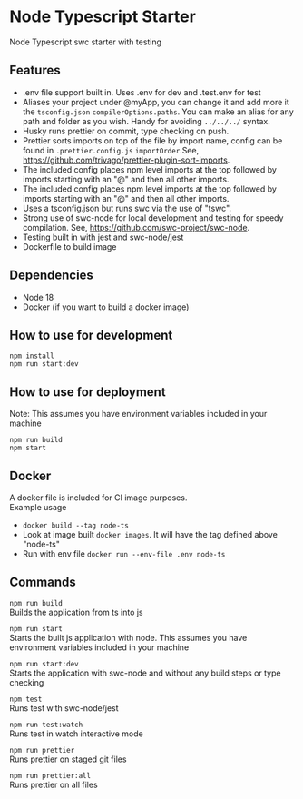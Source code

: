 # Node Typescript Starter

Node Typescript swc starter with testing

## Features

- .env file support built in. Uses .env for dev and .test.env for test
- Aliases your project under @myApp, you can change it and add more it the `tsconfig.json` `compilerOptions.paths`. You can make an alias for any path and folder as you wish. Handy for avoiding `../../../` syntax.
- Husky runs prettier on commit, type checking on push.
- Prettier sorts imports on top of the file by import name, config can be found in `.prettier.config.js` `importOrder`.See, https://github.com/trivago/prettier-plugin-sort-imports.
- The included config places npm level imports at the top followed by imports starting with an "@" and then all other imports.
- The included config places npm level imports at the top followed by imports starting with an "@" and then all other imports.
- Uses a tsconfig.json but runs swc via the use of "tswc".
- Strong use of swc-node for local development and testing for speedy compilation. See, https://github.com/swc-project/swc-node.
- Testing built in with jest and swc-node/jest
- Dockerfile to build image

## Dependencies

- Node 18
- Docker (if you want to build a docker image)

## How to use for development

`npm install`  
`npm run start:dev`

## How to use for deployment

Note: This assumes you have environment variables included in your machine

`npm run build`  
`npm start`

## Docker

A docker file is included for CI image purposes.  
Example usage

- `docker build --tag node-ts`
- Look at image built `docker images`. It will have the tag defined above "node-ts"
- Run with env file `docker run --env-file .env node-ts`

## Commands

`npm run build`  
Builds the application from ts into js

`npm run start`  
Starts the built js application with node. This assumes you have environment variables included in your machine

`npm run start:dev`  
Starts the application with swc-node and without any build steps or type checking

`npm test`  
Runs test with swc-node/jest

`npm run test:watch`  
Runs test in watch interactive mode

`npm run prettier`  
Runs prettier on staged git files

`npm run prettier:all`  
Runs prettier on all files
